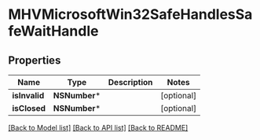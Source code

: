 # MHVMicrosoftWin32SafeHandlesSafeWaitHandle

## Properties
Name | Type | Description | Notes
------------ | ------------- | ------------- | -------------
**isInvalid** | **NSNumber*** |  | [optional] 
**isClosed** | **NSNumber*** |  | [optional] 

[[Back to Model list]](../README.md#documentation-for-models) [[Back to API list]](../README.md#documentation-for-api-endpoints) [[Back to README]](../README.md)


